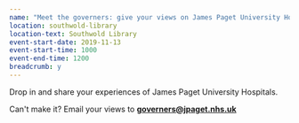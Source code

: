 ```yaml
---
name: "Meet the governers: give your views on James Paget University Hospitals"
location: southwold-library
location-text: Southwold Library
event-start-date: 2019-11-13
event-start-time: 1000
event-end-time: 1200
breadcrumb: y
---
```


Drop in and share your experiences of James Paget University Hospitals.

Can't make it? Email your views to **governers@jpaget.nhs.uk**
